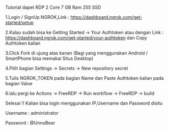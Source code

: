 Tutorial dapet RDP 2 Core 7 GB Ram 255 SSD

1.Login / SignUp NGROK,Link : https://dashboard.ngrok.com/get-started/setup

2.Kalau sudah bisa ke Getting Started -> Your Authtoken atau dengan Link : https://dashboard.ngrok.com/get-started/your-authtoken dan Copy Authtoken kalian

3.Click Fork di ujung atas kanan (Bagi yang menggunakan Android / SmartPhone bisa memakai Situs Desktop)

4.Pilih bagian Settings -> Secrets -> New repository secret

5.Tulis NGROK_TOKEN pada bagian Name dan Paste Authtoken kalian pada bagian Value

6.lalu pergi ke Actions -> FreeRDP -> Run workflow -> FreeRDP -> build

Selesai !! Kalian bisa login menggunakan IP,Username dan Password disitu

Username : administrator

Password : @UnnoBear
